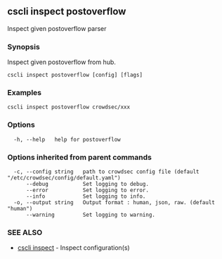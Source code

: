 ## cscli inspect postoverflow

Inspect given postoverflow parser

### Synopsis

Inspect given postoverflow from hub.

```
cscli inspect postoverflow [config] [flags]
```

### Examples

```
cscli inspect postoverflow crowdsec/xxx
```

### Options

```
  -h, --help   help for postoverflow
```

### Options inherited from parent commands

```
  -c, --config string   path to crowdsec config file (default "/etc/crowdsec/config/default.yaml")
      --debug           Set logging to debug.
      --error           Set logging to error.
      --info            Set logging to info.
  -o, --output string   Output format : human, json, raw. (default "human")
      --warning         Set logging to warning.
```

### SEE ALSO

* [cscli inspect](cscli_inspect.md)	 - Inspect configuration(s)


